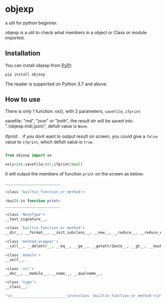 # objexp

a util for python beginner.

objexp is a util to check what members in a object or Class or module imported.


## Installation

You can install objexp from [PyPI](https://pypi.org/project/objexp/):

```bash
pip install objexp
```

The reader is supported on Python 3.7 and above. 

## How to use

There is only 1 function: ox(), with 2 parameters, `savefile`, `ifprint`

savefile: "md", "json" or "both", the result str will be saved into "./objexp.md(.json)", defult value is `None`.

ifprint:　if you dont want to output result on screen, you could give a `false` value to `ifprint`, which defult value is `true`.


```python

from objexp import ox

ox(print,savefile:str,ifprint:bool)

```
It will output the members of function `print` on the screen as below:

```bash
_________________________

<class 'builtin_function_or_method'>

<built-in function print>
_________________________

<class 'NoneType'>
__text_signature__,

<class 'builtin_function_or_method'>
__dir__, __format__, __init_subclass__, __new__, __reduce__, __reduce_ex__, __sizeof__, __subclasshook__,

<class 'method-wrapper'>
__call__, __delattr__, __eq__, __ge__, __getattribute__, __gt__, __hash__, __init__, __le__, __lt__, __ne__, __repr__, __setattr__, __str__,

<class 'module'>
__self__,

<class 'str'>
__doc__, __module__, __name__, __qualname__,

<class 'type'>
__class__,

"\n_________________________\n\n<class 'builtin_function_or_method'>\n\n<built-in function print>\n_________________________\n\n<class 'NoneType'>\n__text_signature__, \n\n<class 'builtin_function_or_method'>\n__dir__, __format__, __init_subclass__, __new__, __reduce__, __reduce_ex__, __sizeof__, __subclasshook__, \n\n<class 'method-wrapper'>\n__call__, __delattr__, __eq__, __ge__, __getattribute__, __gt__, __hash__, __init__, __le__, __lt__, __ne__, __repr__, __setattr__, __str__, \n\n<class 'module'>\n__self__, \n\n<class 'str'>\n__doc__, __module__, __name__, __qualname__, \n\n<class 'type'>\n__class__, \n"

```